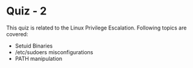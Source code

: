 # Quiz - 2

This quiz is related to the Linux Privilege Escalation. Following topics are covered:

- Setuid Binaries
- /etc/sudoers misconfigurations
- PATH manipulation
